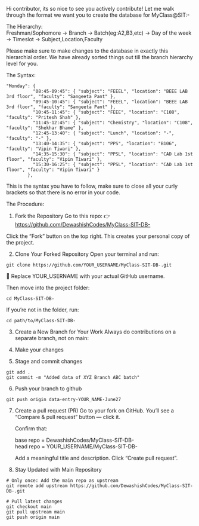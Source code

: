Hi contributor, its so nice to see you actively contribute!
Let me walk through the format we want you to create the database for MyClass@SIT:-

The Hierarchy:<br>
Freshman/Sophomore -> Branch -> Batch(eg:A2,B3,etc) -> Day of the week -> Timeslot -> Subject,Location,Faculty

Please make sure to make changes to the database in exactly this hierarchial order. We have already sorted things out till the branch hierarchy level for you.

The Syntax:
``` 
"Monday": {
          "08:45-09:45": { "subject": "FEEEL", "location": "BEEE LAB 3rd floor", "faculty": "Sangeeta Pant" },
          "09:45-10:45": { "subject": "FEEEL", "location": "BEEE LAB 3rd floor", "faculty": "Sangeeta Pant" },
          "10:45-11:45": { "subject": "FEEE", "location": "C108", "faculty": "Pritesh Shah" },
          "11:45-12:45": { "subject": "Chemistry", "location": "C108", "faculty": "Shekhar Bhame" },
          "12:45-13:40": { "subject": "Lunch", "location": "-", "faculty": "-" },
          "13:40-14:35": { "subject": "PPS", "location": "B106", "faculty": "Vipin Tiwari" },
          "14:35-15:30": { "subject": "PPSL", "location": "CAD Lab 1st floor", "faculty": "Vipin Tiwari" },
          "15:30-16:25": { "subject": "PPSL", "location": "CAD Lab 1st floor", "faculty": "Vipin Tiwari" }
        },
```
This is the syntax you have to follow, make sure to close all your curly brackets so that there is no error in your code.

The Procedure:
1. Fork the Repository
Go to this repo:
👉 https://github.com/DewashishCodes/MyClass-SIT-DB-

Click the “Fork” button on the top right.
This creates your personal copy of the project.

2. Clone Your Forked Repository
Open your terminal and run:
```
git clone https://github.com/YOUR_USERNAME/MyClass-SIT-DB-.git
```
🔁 Replace YOUR_USERNAME with your actual GitHub username.

Then move into the project folder:
```
cd MyClass-SIT-DB-
```
If you’re not in the folder, run:
```
cd path/to/MyClass-SIT-DB-
```

3. Create a New Branch for Your Work
Always do contributions on a separate branch, not on main:

4. Make your changes 

5. Stage and commit changes
```
git add .
git commit -m "Added data of XYZ Branch ABC batch"
```

6. Push your branch to github
```
git push origin data-entry-YOUR_NAME-June27
```

7. Create a pull request (PR)
    Go to your fork on GitHub.
    You’ll see a “Compare & pull request” button — click it. 

    Confirm that:

    base repo = DewashishCodes/MyClass-SIT-DB-<br>
    head repo = YOUR_USERNAME/MyClass-SIT-DB-

    Add a meaningful title and description.
    Click “Create pull request”.

8. Stay Updated with Main Repository
```
# Only once: Add the main repo as upstream
git remote add upstream https://github.com/DewashishCodes/MyClass-SIT-DB-.git

# Pull latest changes
git checkout main
git pull upstream main
git push origin main
```


